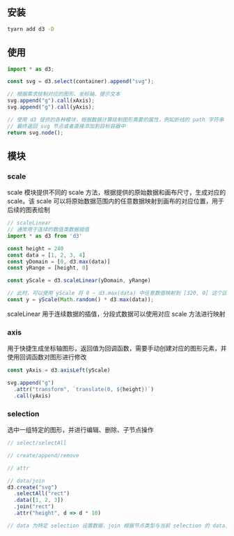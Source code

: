 ## 安装

```sh
tyarn add d3 -D
```

## 使用
```javascript
import * as d3;

const svg = d3.select(container).append("svg");

// 根据需求绘制对应的图形、坐标轴、提示文本
svg.append("g").call(xAxis);
svg.append("g").call(yAxis);

// 使用 d3 提供的各种模块，根据数据计算绘制图形需要的属性，例如折线的 path 字符串
// 最终返回 svg 节点或者直接添加到目标容器中
return svg.node();
```

## 模块

### scale

scale 模块提供不同的 scale 方法，根据提供的原始数据和画布尺寸，生成对应的 scale。该 scale 可以将原始数据范围内的任意数据映射到画布的对应位置，用于后续的图表绘制

```javascript
// scaleLinear
// 通常用于连续的数值类数据插值
import * as d3 from 'd3'

const height = 240
const data = [1, 2, 3, 4]
const yDomain = [0, d3.max(data)]
const yRange = [height, 0]

const yScale = d3.scaleLinear(yDomain, yRange)

// 此时，可以使用 yScale 将 0 ~ d3.max(data) 中任意数值映射到 [320, 0] 这个区间，eg. y轴上的对应坐标
const y = yScale(Math.random() * d3.max(data));
```

scaleLinear 用于连续数据的插值，分段式数据可以使用对应 scale 方法进行映射

### axis

用于快捷生成坐标轴图形，返回值为回调函数，需要手动创建对应的图形元素，并使用回调函数对图形进行修改

```javascript
const yAxis = d3.axisLeft(yScale)

svg.append("g")
  .attr("transform", `translate(0, ${height})`)
  .call(yAxis)
```

### selection

选中一组特定的图形，并进行编辑、删除、子节点操作

```javascript
// select/selectAll

// create/append/remove

// attr

// data/join
d3.create("svg")
  .selectAll("rect")
  .data([1, 2, 3])
  .join("rect")
  .attr("height", d => d * 10)

// data 为特定 selection 设置数据，join 根据节点类型与当前 selection 的 data，同步当前 selection 中的节点。同步中会自动创建/删除对应的元素
```